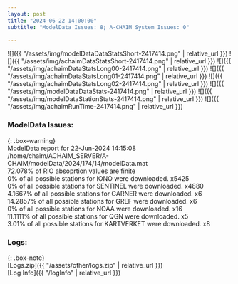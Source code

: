 ```yaml
---
layout: post
title: "2024-06-22 14:00:00"
subtitle: "ModelData Issues: 8; A-CHAIM System Issues: 0"

---
```


![]({{ "/assets/img/modelDataDataStatsShort-2417414.png" | relative_url }})
![]({{ "/assets/img/achaimDataStatsShort-2417414.png" | relative_url }})
![]({{ "/assets/img/achaimDataStatsLong00-2417414.png" | relative_url }})
![]({{ "/assets/img/achaimDataStatsLong01-2417414.png" | relative_url }})
![]({{ "/assets/img/achaimDataStatsLong02-2417414.png" | relative_url }})
![]({{ "/assets/img/modelDataDataStats-2417414.png" | relative_url }})
![]({{ "/assets/img/modelDataStationStats-2417414.png" | relative_url }})
![]({{ "/assets/img/achaimRunTime-2417414.png" | relative_url }})


### ModelData Issues:  
  
{: .box-warning}  
 ModelData report for 22-Jun-2024 14:15:08   
 /home/chaim/ACHAIM_SERVER/A-CHAIM/modelData/2024/174/14/modelData.mat   
 72.078% of RIO absoprtion values are finite   
 0% of all possible stations for IONO were downloaded. x5425   
 0% of all possible stations for SENTINEL were downloaded. x4880   
 4.1667% of all possible stations for GARNER were downloaded. x6   
 14.2857% of all possible stations for GREF were downloaded. x6   
 0% of all possible stations for NOAA were downloaded. x16   
 11.1111% of all possible stations for QGN were downloaded. x5   
 3.01% of all possible stations for KARTVERKET were downloaded. x8   
  


### Logs:  
  
{: .box-note}  
[Logs.zip]({{ "/assets/other/logs.zip" | relative_url }})  
[Log Info]({{ "/logInfo" | relative_url }})  
